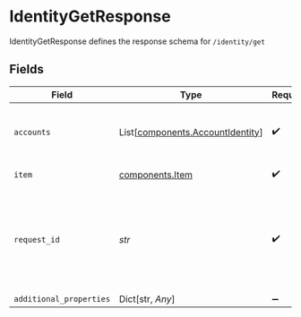 # IdentityGetResponse

IdentityGetResponse defines the response schema for `/identity/get`


## Fields

| Field                                                                                                                                       | Type                                                                                                                                        | Required                                                                                                                                    | Description                                                                                                                                 |
| ------------------------------------------------------------------------------------------------------------------------------------------- | ------------------------------------------------------------------------------------------------------------------------------------------- | ------------------------------------------------------------------------------------------------------------------------------------------- | ------------------------------------------------------------------------------------------------------------------------------------------- |
| `accounts`                                                                                                                                  | List[[components.AccountIdentity](../../models/components/accountidentity.md)]                                                              | :heavy_check_mark:                                                                                                                          | The accounts for which Identity data has been requested                                                                                     |
| `item`                                                                                                                                      | [components.Item](../../models/components/item.md)                                                                                          | :heavy_check_mark:                                                                                                                          | Metadata about the Item.                                                                                                                    |
| `request_id`                                                                                                                                | *str*                                                                                                                                       | :heavy_check_mark:                                                                                                                          | A unique identifier for the request, which can be used for troubleshooting. This identifier, like all Plaid identifiers, is case sensitive. |
| `additional_properties`                                                                                                                     | Dict[str, *Any*]                                                                                                                            | :heavy_minus_sign:                                                                                                                          | N/A                                                                                                                                         |